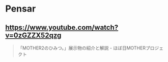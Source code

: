 # Pensar

## https://www.youtube.com/watch?v=0zGZZX52qzg

> 「MOTHER2のひみつ。」展示物の紹介と解説 - ほぼ日MOTHERプロジェクト 
